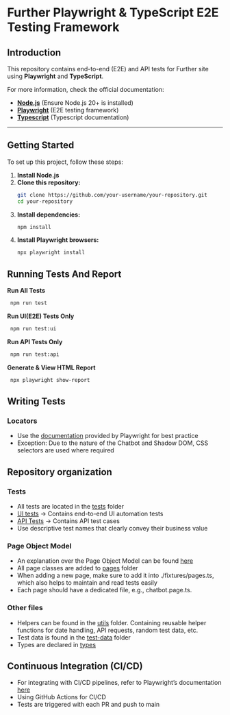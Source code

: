 # Further Playwright & TypeScript E2E Testing Framework

## Introduction

This repository contains end-to-end (E2E) and API tests for Further site using **Playwright** and **TypeScript**.

For more information, check the official documentation:

- **[Node.js](https://nodejs.org/en/)** (Ensure Node.js 20+ is installed)
- **[Playwright](https://playwright.dev/)** (E2E testing framework)
- **[Typescript](https://www.typescriptlang.org/docs/)** (Typescript documentation)

---

## Getting Started

To set up this project, follow these steps:

1. **Install Node.js**
2. **Clone this repository:**
   ```bash
   git clone https://github.com/your-username/your-repository.git
   cd your-repository
   ```
3. **Install dependencies:**
   ```bash
   npm install
   ```
4. **Install Playwright browsers:**
   ```bash
   npx playwright install
   ```

## Running Tests And Report

**Run All Tests**

```bash
 npm run test
```

**Run UI(E2E) Tests Only**

```bash
 npm run test:ui
```

**Run API Tests Only**

```bash
 npm run test:api
```

**Generate & View HTML Report**

```bash
 npx playwright show-report
```

## Writing Tests

### Locators

- Use the [documentation](https://playwright.dev/docs/locators) provided by Playwright for best practice
- Exception: Due to the nature of the Chatbot and Shadow DOM, CSS selectors are used where required

## Repository organization

### Tests

- All tests are located in the [tests](./tests) folder
- [UI tests](./tests/ui) → Contains end-to-end UI automation tests
- [API Tests](./tests/api) → Contains API test cases
- Use descriptive test names that clearly convey their business value

### Page Object Model

- An explanation over the Page Object Model can be found [here](https://playwright.dev/docs/pom)
- All page classes are added to [pages](./pages) folder
- When adding a new page, make sure to add it into ./fixtures/pages.ts, which also helps to maintain and read tests easily
- Each page should have a dedicated file, e.g., chatbot.page.ts.

### Other files

- Helpers can be found in the [utils](./utils) folder. Containing reusable helper functions for date handling, API requests, random test data, etc.
- Test data is found in the [test-data](./test-data) folder
- Types are declared in [types](./types)

## Continuous Integration (CI/CD)

- For integrating with CI/CD pipelines, refer to Playwright’s documentation [here](https://playwright.dev/docs/ci-intro)
- Using GitHub Actions for CI/CD
- Tests are triggered with each PR and push to main

